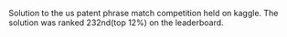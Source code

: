 Solution to the us patent phrase match competition held on kaggle. The solution was ranked 232nd(top 12%) on the leaderboard.
